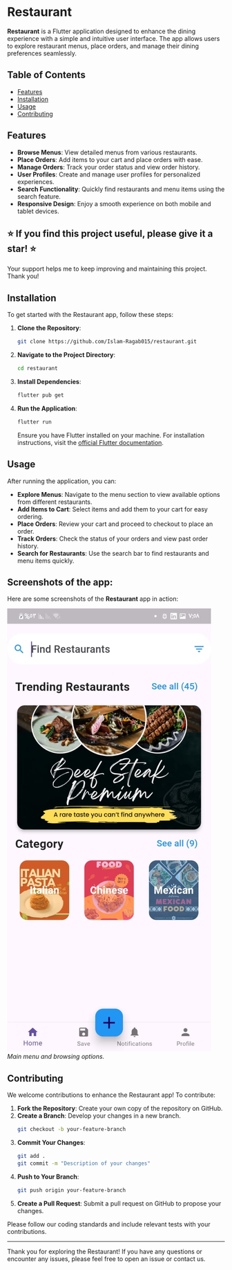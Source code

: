# Restaurant

**Restaurant** is a Flutter application designed to enhance the dining experience with a simple and intuitive user interface. The app allows users to explore restaurant menus, place orders, and manage their dining preferences seamlessly.

## Table of Contents

- [Features](#features)
- [Installation](#installation)
- [Usage](#usage)
- [Contributing](#contributing)

## Features

- **Browse Menus**: View detailed menus from various restaurants.
- **Place Orders**: Add items to your cart and place orders with ease.
- **Manage Orders**: Track your order status and view order history.
- **User Profiles**: Create and manage user profiles for personalized experiences.
- **Search Functionality**: Quickly find restaurants and menu items using the search feature.
- **Responsive Design**: Enjoy a smooth experience on both mobile and tablet devices.

## ⭐️ If you find this project useful, please give it a star! ⭐️
Your support helps me to keep improving and maintaining this project. Thank you!

## Installation

To get started with the Restaurant app, follow these steps:

1. **Clone the Repository**:
    ```bash
    git clone https://github.com/Islam-Ragab015/restaurant.git
    ```

2. **Navigate to the Project Directory**:
    ```bash
    cd restaurant
    ```

3. **Install Dependencies**:
    ```bash
    flutter pub get
    ```

4. **Run the Application**:
    ```bash
    flutter run
    ```

   Ensure you have Flutter installed on your machine. For installation instructions, visit the [official Flutter documentation](https://flutter.dev/docs/get-started/install).

## Usage

After running the application, you can:

- **Explore Menus**: Navigate to the menu section to view available options from different restaurants.
- **Add Items to Cart**: Select items and add them to your cart for easy ordering.
- **Place Orders**: Review your cart and proceed to checkout to place an order.
- **Track Orders**: Check the status of your orders and view past order history.
- **Search for Restaurants**: Use the search bar to find restaurants and menu items quickly.

## Screenshots of the app:

Here are some screenshots of the **Restaurant** app in action:

![Restaurant App - Screenshot 1](assets/images/1.jpg)
*Main menu and browsing options.*

## Contributing

We welcome contributions to enhance the Restaurant app! To contribute:

1. **Fork the Repository**: Create your own copy of the repository on GitHub.
2. **Create a Branch**: Develop your changes in a new branch.
    ```bash
    git checkout -b your-feature-branch
    ```
3. **Commit Your Changes**:
    ```bash
    git add .
    git commit -m "Description of your changes"
    ```
4. **Push to Your Branch**:
    ```bash
    git push origin your-feature-branch
    ```
5. **Create a Pull Request**: Submit a pull request on GitHub to propose your changes.

Please follow our coding standards and include relevant tests with your contributions.

---

Thank you for exploring the Restaurant! If you have any questions or encounter any issues, please feel free to open an issue or contact us.
